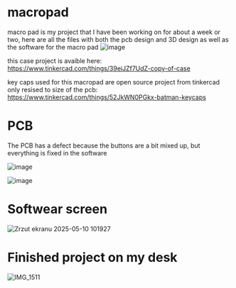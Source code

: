 # macropad
macro pad is my project that I have been working on for about a week or two, here are all the files with both the pcb design and 3D design as well as the software for the macro pad
![image](https://github.com/user-attachments/assets/f70ec1d0-363d-4b48-9d82-898d4b296bf6)

this case project is avaible here: https://www.tinkercad.com/things/39eiJZf7UdZ-copy-of-case

key caps used for this macropad are open source project from tinkercad only resised to size of the pcb: https://www.tinkercad.com/things/52JkWN0PGkx-batman-keycaps
# PCB

The PCB has a defect because the buttons are a bit mixed up, but everything is fixed in the software

![image](https://github.com/user-attachments/assets/258dbead-e4c2-4957-a1fd-5a3f20068e41)

![image](https://github.com/user-attachments/assets/54d76c6c-5649-4f70-ab5c-6f70ec2af1da)

# Softwear screen
![Zrzut ekranu 2025-05-10 101927](https://github.com/user-attachments/assets/cc87d91d-b45b-4014-aa7c-ca97a27db671)

# Finished project on my desk
![IMG_1511](https://github.com/user-attachments/assets/b2050bc8-fe55-464a-8d63-0f8ece7cef50)




